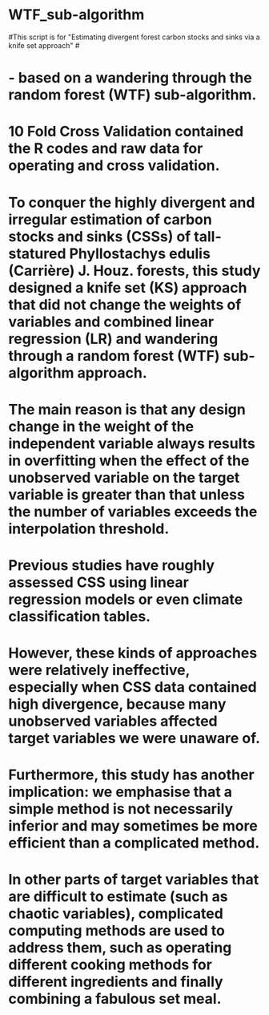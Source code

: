 # WTF_sub-algorithm 
#This script is for "Estimating divergent forest carbon stocks and sinks via a knife set approach" #
# - based on a wandering through the random forest (WTF) sub-algorithm. #
# 10 Fold Cross Validation contained the R codes and raw data for operating and cross validation. #
# To conquer the highly divergent and irregular estimation of carbon stocks and sinks (CSSs) of tall-statured Phyllostachys edulis (Carrière) J. Houz. forests, this study designed a knife set (KS) approach that did not change the weights of variables and combined linear regression (LR) and wandering through a random forest (WTF) sub-algorithm approach. #
# The main reason is that any design change in the weight of the independent variable always results in overfitting when the effect of the unobserved variable on the target variable is greater than that unless the number of variables exceeds the interpolation threshold. # 
# Previous studies have roughly assessed CSS using linear regression models or even climate classification tables. #
# However, these kinds of approaches were relatively ineffective, especially when CSS data contained high divergence, because many unobserved variables affected target variables we were unaware of. # 
# Furthermore, this study has another implication: we emphasise that a simple method is not necessarily inferior and may sometimes be more efficient than a complicated method. #
# In other parts of target variables that are difficult to estimate (such as chaotic variables), complicated computing methods are used to address them, such as operating different cooking methods for different ingredients and finally combining a fabulous set meal. #
